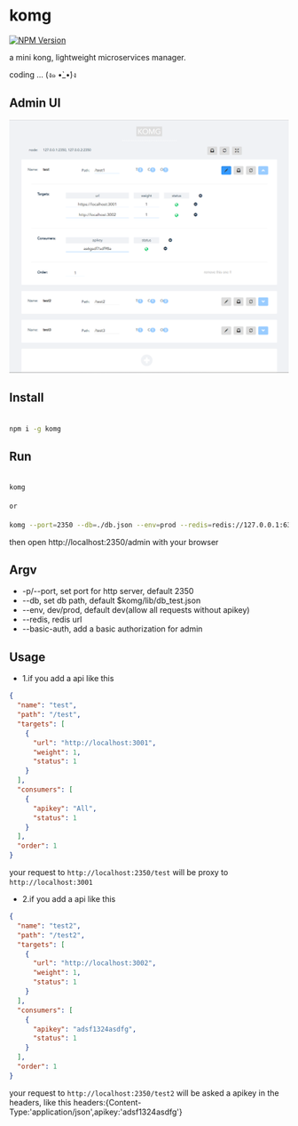 # komg

[![NPM Version][npm-image]][npm-url]

a mini kong, lightweight microservices manager.

coding ... (ง๑ •̀_•́)ง


## Admin UI

![admin](ui.png)

## Install

```bash

npm i -g komg

```

## Run

```bash

komg

or

komg --port=2350 --db=./db.json --env=prod --redis=redis://127.0.0.1:6379/0 --basic-auth=name1=pass1

```

then open http://localhost:2350/admin with your browser


## Argv

 - -p/--port, set port for http server, default 2350
 - --db, set db path, default $komg/lib/db_test.json
 - --env, dev/prod, default dev(allow all requests without apikey)
 - --redis, redis url
 - --basic-auth, add a basic authorization for admin
 

## Usage
 
 - 1.if you add a api like this
 
 ```json
{
   "name": "test",
   "path": "/test",
   "targets": [
     {
       "url": "http://localhost:3001",
       "weight": 1,
       "status": 1
     }
   ],
   "consumers": [
     {
       "apikey": "All",
       "status": 1
     }
   ],
   "order": 1
}
 ``` 

your request to `http://localhost:2350/test` will be proxy to `http://localhost:3001`

 - 2.if you add a api like this

 ```json
{
   "name": "test2",
   "path": "/test2",
   "targets": [
     {
       "url": "http://localhost:3002",
       "weight": 1,
       "status": 1
     }
   ],
   "consumers": [
     {
       "apikey": "adsf1324asdfg",
       "status": 1
     }
   ],
   "order": 1
}
 ``` 
 
your request to `http://localhost:2350/test2` will be asked a apikey in the headers, like this headers:{Content-Type:'application/json',apikey:'adsf1324asdfg'}


[npm-image]: https://img.shields.io/npm/v/komg.svg
[npm-url]: https://www.npmjs.com/package/komg